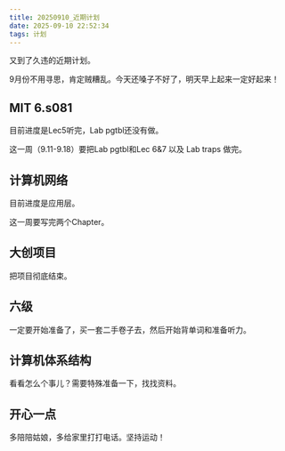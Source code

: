 ```yaml
---
title: 20250910_近期计划
date: 2025-09-10 22:52:34
tags: 计划
---
```


又到了久违的近期计划。

9月份不用寻思，肯定贼糟乱。今天还嗓子不好了，明天早上起来一定好起来！



## MIT 6.s081

目前进度是Lec5听完，Lab pgtbl还没有做。

这一周（9.11-9.18）要把Lab pgtbl和Lec 6&7 以及 Lab traps 做完。



## 计算机网络

目前进度是应用层。

这一周要写完两个Chapter。




## 大创项目

把项目彻底结束。



## 六级

一定要开始准备了，买一套二手卷子去，然后开始背单词和准备听力。





## 计算机体系结构

看看怎么个事儿？需要特殊准备一下，找找资料。





## 开心一点

多陪陪姑娘，多给家里打打电话。坚持运动！

